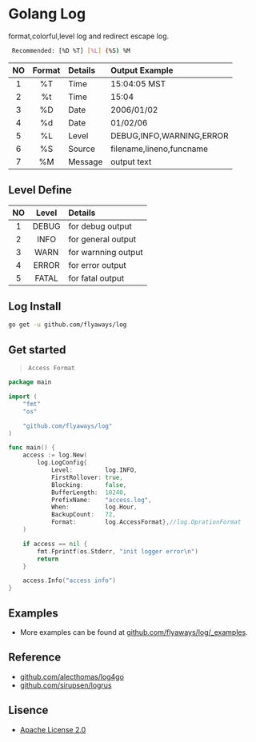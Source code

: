 Golang Log
=============================

format,colorful,level log and redirect escape log.

```bash
 Recommended: [%D %T] [%L] (%S) %M
```

| NO | Format | Details | Output Example|
| :-: | :-: | :- |  :- |
| 1 | %T | Time | 15:04:05 MST |
| 2 | %t | Time | 15:04|
| 3 | %D | Date | 2006/01/02 |
| 4 | %d | Date | 01/02/06 |
| 5 | %L | Level |DEBUG,INFO,WARNING,ERROR|
| 6 | %S | Source | filename,lineno,funcname |
| 7 | %M | Message | output text|

## Level Define

| NO | Level | Details |
| :-: | :-: | :- |
| 1 |DEBUG   | for debug output    |
| 2 |INFO    | for general output  |
| 3 |WARN    | for warnning output |
| 4 |ERROR   | for error output    |
| 5 |FATAL   | for fatal output    |

## Log Install

```bash
go get -u github.com/flyaways/log
```

## Get started

> `Access Format`

```go
package main

import (
	"fmt"
	"os"

	"github.com/flyaways/log"
)

func main() {
	access := log.New(
		log.LogConfig{
			Level:         log.INFO,
			FirstRollover: true,
			Blocking:      false,
			BufferLength:  10240,
			PrefixName:    "access.log",
			When:          log.Hour,
			BackupCount:   72,
			Format:        log.AccessFormat},//log.OprationFormat
	)

	if access == nil {
		fmt.Fprintf(os.Stderr, "init logger error\n")
		return
	}

	access.Info("access info")
}
```

## Examples

* More examples can be found at [github.com/flyaways/log/_examples](https://github.com/flyaways/log/tree/master/_examples).

## Reference

* [github.com/alecthomas/log4go](https://github.com/alecthomas/log4go)
* [github.com/sirupsen/logrus](https://github.com/sirupsen/logrus)

## Lisence

* [Apache License 2.0](https://raw.githubusercontent.com/flyaways/log/master/LICENSE)
